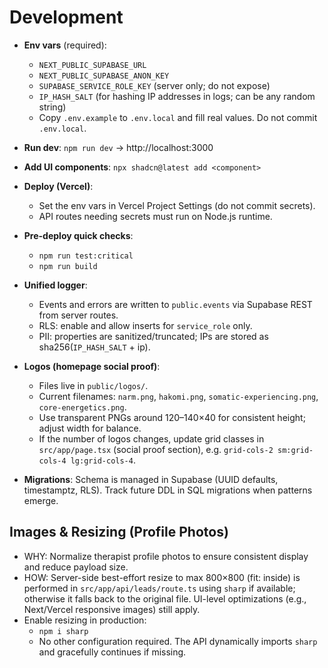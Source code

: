 # Development

- __Env vars__ (required):
  - `NEXT_PUBLIC_SUPABASE_URL`
  - `NEXT_PUBLIC_SUPABASE_ANON_KEY`
  - `SUPABASE_SERVICE_ROLE_KEY` (server only; do not expose)
  - `IP_HASH_SALT` (for hashing IP addresses in logs; can be any random string)
  - Copy `.env.example` to `.env.local` and fill real values. Do not commit `.env.local`.
- __Run dev__: `npm run dev` → http://localhost:3000
- __Add UI components__: `npx shadcn@latest add <component>`
- __Deploy (Vercel)__:
  - Set the env vars in Vercel Project Settings (do not commit secrets).
  - API routes needing secrets must run on Node.js runtime.
 
- __Pre-deploy quick checks__:
  - `npm run test:critical`
  - `npm run build`
  
- __Unified logger__:
  - Events and errors are written to `public.events` via Supabase REST from server routes.
  - RLS: enable and allow inserts for `service_role` only.
  - PII: properties are sanitized/truncated; IPs are stored as sha256(`IP_HASH_SALT` + ip).
- __Logos (homepage social proof)__:
  - Files live in `public/logos/`.
  - Current filenames: `narm.png`, `hakomi.png`, `somatic-experiencing.png`, `core-energetics.png`.
  - Use transparent PNGs around 120–140×40 for consistent height; adjust width for balance.
  - If the number of logos changes, update grid classes in `src/app/page.tsx` (social proof section), e.g. `grid-cols-2 sm:grid-cols-4 lg:grid-cols-4`.
- __Migrations__: Schema is managed in Supabase (UUID defaults, timestamptz, RLS). Track future DDL in SQL migrations when patterns emerge.

## Images & Resizing (Profile Photos)

- WHY: Normalize therapist profile photos to ensure consistent display and reduce payload size.
- HOW: Server-side best-effort resize to max 800×800 (fit: inside) is performed in `src/app/api/leads/route.ts` using `sharp` if available; otherwise it falls back to the original file. UI-level optimizations (e.g., Next/Vercel responsive images) still apply.
- Enable resizing in production:
  - `npm i sharp`
  - No other configuration required. The API dynamically imports `sharp` and gracefully continues if missing.
